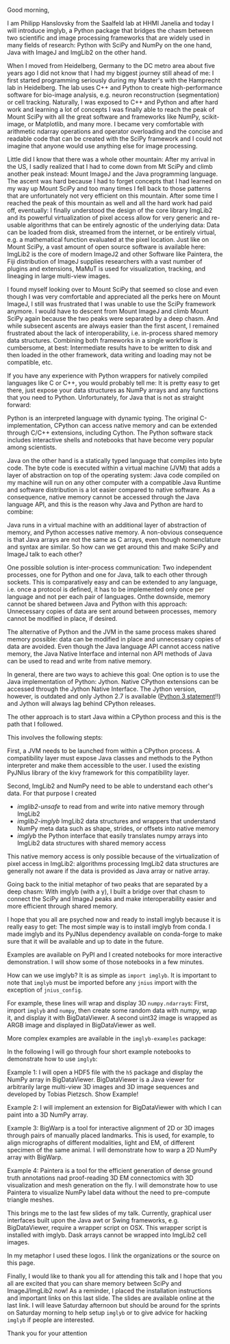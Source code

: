 Good morning,

I am Philipp Hanslovsky from the Saalfeld lab at HHMI Janelia and today I will introduce imglyb, a Python package that bridges the chasm between two scientific and image processing frameworks that are widely used in many fields of research: Python with SciPy and NumPy on the one hand, Java with ImageJ and ImgLib2 on the other hand.

When I moved from Heidelberg, Germany to the DC metro area about five years ago I did not know that I had my biggest journey still ahead of me: I first started programming seriously during my Master's with the Hamprecht lab in Heidelberg. The lab uses C++ and Python to create high-performance software for bio-image analysis, e.g. neuron reconstruction (segmentation) or cell tracking. Naturally, I was exposed to C++ and Python and after hard work and learning a lot of concepts I was finally able to reach the peak of Mount SciPy with all the great software and frameworks like NumPy, scikit-image, or Matplotlib, and many more. I became very comfortable with arithmetic ndarray operations and operator overloading and the concise and readable code that can be created with the SciPy framework and I could not imagine that anyone would use anything else for image processing.

Little did I know that there was a whole other mountain: After my arrival in the US, I sadly realized that I had to come down from Mt SciPy and climb another peak instead: Mount ImageJ and the Java programming language. The ascent was hard because I had to forget concepts that I had learned on my way up Mount SciPy and too many times I fell back to those patterns that are unfortunately not very efficient on this mountain. After some time I reached the peak of this mountain as well and all the hard work had paid off, eventually: I finally understood the design of the core library ImgLib2 and its powerful virtualization of pixel access allow for very generic and re-usable algorithms that can be entirely agnostic of the underlying data: Data can be loaded from disk, streamed from the internet, or be entirely virtual, e.g. a mathematical function evaluated at the pixel location. Just like on Mount SciPy, a vast amount of open source software is available here: ImgLib2 is the core of modern ImageJ2 and other Software like Paintera, the Fiji distribution of ImageJ supplies researchers with a vast number of plugins and extensions, MaMuT is used for visualization, tracking, and lineaging in large multi-view images.

I found myself looking over to Mount SciPy that seemed so close and even though I was very comfortable and appreciated all the perks here on Mount ImageJ, I still was frustrated that I was unable to use the SciPy framework anymore. I would have to descent from Mount ImageJ and climb Mount SciPy again because the two peaks were separated by a deep chasm. And while subsecent ascents are always easier than the first ascent, I remained frustrated about the lack of interoperability, i.e. in-process shared memory data structures. Combining both frameworks in a single workflow is cumbersome, at best: Intermediate results have to be written to disk and then loaded in the other framework, data writing and loading may not be compatible, etc. 

If you have any experience with Python wrappers for natively compiled languages like C or C++, you would probably tell me: It is pretty easy to get there, just expose your data structures as NumPy arrays and any functions that you need to Python. Unfortunately, for Java that is not as straight forward:

Python is an interpreted language with dynamic typing. The original C-implementation, CPython can access native memory and can be extended through C/C++ extensions, including Cython. The Python software stack includes interactive shells and notebooks that have become very popular among scientists.

Java on the other hand is a statically typed language that compiles into byte code. The byte code is executed within a virtual machine (JVM) that adds a layer of abstraction on top of the operating system: Java code compiled on my machine will run on any other computer with a compatible Java Runtime and software distribution is a lot easier compared to native software. As a consequence, native memory cannot be accessed through the Java language API, and this is the reason why Java and Python are hard to combine:

Java runs in a virtual machine with an additional layer of abstraction of memory, and Python accesses native memory. A non-obvious consequence is that Java arrays are not the same as C arrays, even though nomenclature and syntax are similar. So how can we get around this and make SciPy and ImageJ talk to each other?

One possible solution is inter-process communication: Two independent processes, one for Python and one for Java, talk to each other through sockets. This is comparatively easy and can be extended to any language, i.e. once a protocol is defined, it has to be implemented only once per language and not per each pair of languages. Onthe downside, memory cannot be shared between Java and Python with this approach: Unnecessary copies of data are sent around between processes, memory cannot be modified in place, if desired.

The alternative of Python and the JVM in the same process makes shared memory possible: data can be modified in place and unnecessary copies of data are avoided. Even though the Java language API cannot access native memory, the Java Native Interface and internal non API methods of Java can be used to read and write from native memory.

In general, there are two ways to achieve this goal: One option is to use the Java implementation of Python: Jython. Native CPython extensions can be accessed through the Jython Native Interface. The Jython version, however, is outdated and only Jython 2.7 is available ([Python 3 statement](https://python3statement.org)!!) and Jython will always lag behind CPython releases.

The other approach is to start Java within a CPython process and this is the path that I followed.

This involves the following stepts:

First, a JVM needs to be launched from within a CPython process. A compatibility layer must expose Java classes and methods to the Python interpreter and make them accessible to the user. I used the existing PyJNIus library of the kivy framework for this compatibility layer.

Second, ImgLib2 and NumPy need to be able to understand each other's data. For that purpose I created
 - *imglib2-unsafe* to read from and write into native memory through ImgLib2
 - *imglib2-imglyb* ImgLib2 data structures and wrappers that understand NumPy meta data such as shape, strides, or offsets into native memory
 - *imglyb* the Python interface that easily translates numpy arrays into ImgLib2 data structures with shared memory access

This native memory access is only possible because of the virtualization of pixel access in ImgLib2: algorithms processing ImgLib2 data structures are generally not aware if the data is provided as Java array or native array.

Going back to the initial metaphor of two peaks that are separated by a deep chasm: With imglyb (with a y), I built a bridge over that chasm to connect the SciPy and ImageJ peaks and make interoperability easier and more efficient through shared memory.

I hope that you all are psyched now and ready to install imglyb because it is really easy to get: The most simple way is to install imglyb from conda. I made imglyb and its PyJNIus dependency available on conda-forge to make sure that it will be available and up to date in the future.

Examples are available on PyPI and I created notebooks for more interactive demonstration. I will show some of those notebooks in a few minutes.

How can we use imglyb? It is as simple as `import imglyb`. It is important to note that `imglyb` must be imported before any `jnius` import with the exception of `jnius_config`.

For example, these lines will wrap and display 3D `numpy.ndarray`s: First, import `imglyb` and `numpy`, then create some random data with numpy, wrap it, and display it with BigDataViewer. A second uint32 image is wrapped as ARGB image and displayed in BigDataViewer as well.

More complex examples are available in the `imglyb-examples` package:

In the following I will go through four short example notebooks to demonstrate how to use `imglyb`:

Example 1: I will open a HDF5 file with the `h5` package and display the NumPy array in BigDataViewer. BigDataViewer is a Java viewer for arbitrarily large multi-view 3D images and 3D image sequences and developed by Tobias Pietzsch. Show Example!

Example 2: I will implement an extension for BigDataViewer with which I can paint into a 3D NumPy array.

Example 3: BigWarp is a tool for interactive alignment of 2D or 3D images through pairs of manually placed landmarks. This is used, for example, to align micrographs of different modalities, light and EM, of different specimen of the same animal. I will demonstrate how to warp a 2D NumPy array with BigWarp.

Example 4: Paintera is a tool for the efficient generation of dense ground truth annotations nad proof-reading 3D EM connectomics with 3D visualization and mesh generation on the fly. I will demonstrate how to use Paintera to visualize NumPy label data without the need to pre-compute triangle meshes.

This brings me to the last few slides of my talk. Currently, graphical user interfaces built upon the Java awt or Swing frameworks, e.g. BigDataViewer, require a wrapper script on OSX. This wrapper script is installed with imglyb. Dask arrays cannot be wrapped into ImgLib2 cell images.

In my metaphor I used these logos. I link the organizations or the source on this page.

Finally, I would like to thank you all for attending this talk and I hope that you all are excited that you can share memory between SciPy and ImageJ/ImgLib2 now! As a reminder, I placed the installation instructions and important links on this last slide. The slides are available online at the last link. I will leave Saturday afternoon but should be around for the sprints on Saturday morning to help setup `imglyb` or to give advice for hacking `imglyb` if people are interested.

Thank you for your attention

